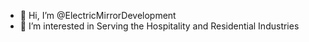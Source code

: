 - 👋 Hi, I’m @ElectricMirrorDevelopment
- 👀 I’m interested in Serving the Hospitality and Residential Industries

<!---
ElectricMirrorDevelopment/ElectricMirrorDevelopment is a ✨ special ✨ repository because its `README.md` (this file) appears on your GitHub profile.
You can click the Preview link to take a look at your changes.
--->
